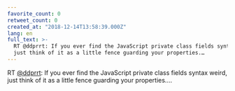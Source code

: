 ```yaml
---
favorite_count: 0
retweet_count: 0
created_at: "2018-12-14T13:58:39.000Z"
lang: en
full_text: >-
  RT @ddprrt: If you ever find the JavaScript private class fields syntax weird,
  just think of it as a little fence guarding your properties.…
---
```


RT [@ddprrt](https://twitter.com/ddprrt): If you ever find the JavaScript
private class fields syntax weird, just think of it as a little fence guarding
your properties.…
